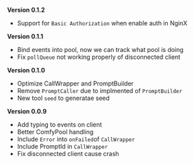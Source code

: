 **Version 0.1.2**

- Support for `Basic Authorization` when enable auth in NginX

**Version 0.1.1**

- Bind events into pool, now we can track what pool is doing
- Fix `pollQueue` not working properly of disconnected client

**Version 0.1.0**

- Optimize CallWrapper and PromptBuilder
- Remove `PromptCaller` due to implmented of `PromptBuilder`
- New tool `seed` to generatae seed

**Version 0.0.9**

- Add typing to events on client
- Better ComfyPool handling
- Include `Error` into `onFailed`of `CallWrapper`
- Include PromptId in `CallWrapper`
- Fix disconnected client cause crash
